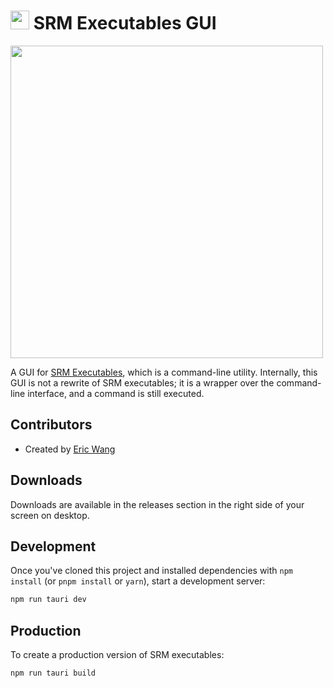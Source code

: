<h1><img src="https://github.com/ericwang401/srm-executables-gui/assets/37554696/15efa103-d05c-4808-9fe1-afb4837a2a8f" height="30"/> SRM Executables GUI</h1>

<img src="https://i.imgur.com/wIEisIH.png" width="500" />

A GUI for <a href="https://github.com/rgsadygov/SRM_executables">SRM Executables</a>, which is a command-line utility. Internally, this GUI is not a rewrite of SRM executables; it is a wrapper over the command-line interface, and a command is still executed.

## Contributors

- Created by <a href="https://github.com/ericwang401">Eric Wang</a>

## Downloads

Downloads are available in the releases section in the right side of your screen on desktop.

## Development

Once you've cloned this project and installed dependencies with `npm install` (or `pnpm install` or `yarn`), start a development server:

```bash
npm run tauri dev
```

## Production

To create a production version of SRM executables:

```bash
npm run tauri build
```
